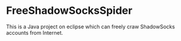 # FreeShadowSocksSpider
This is a Java project on eclipse which can freely craw ShadowSocks accounts from Internet.
